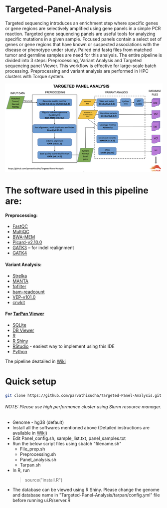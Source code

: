 # Targeted-Panel-Analysis
Targeted sequencing introduces an enrichment step where specific genes or gene regions are selectively amplified using gene panels in a simple PCR reaction. Targeted gene sequencing panels are useful tools for analyzing specific mutations in a given sample. Focused panels contain a select set of genes or gene regions that have known or suspected associations with the disease or phenotype under study. Paired end fastq files from matched tumor and germline samples are need for this analysis.
The entire pipeline is divided into 3 steps: Preprocessing, Variant Analysis and Targeted sequencing panel Viewer. This workflow is effective for large-scale batch processing. Preprocessing and variant analysis are performed in HPC clusters with Torque system.

![alt text](Pipeline.png)

# The software used in this pipeline are:
#### Preprocessing: 
- [FastQC](https://www.bioinformatics.babraham.ac.uk/projects/fastqc)
- [MultiQC](https://multiqc.info/)
- [BWA-MEM](http://bio-bwa.sourceforge.net/)
- [Picard-v2.10.0](https://github.com/broadinstitute/picard/releases/tag/2.10.0)
- [GATK3](https://console.cloud.google.com/storage/browser/gatk-software/package-archive/gatk) – for indel realignment
- [GATK4](https://github.com/broadinstitute/gatk/releases/tag/4.1.4.0)
 
#### Variant Analysis:
- [Strelka](https://github.com/Illumina/strelka/releases/tag/v2.9.2)
- [MANTA](https://github.com/Illumina/manta/releases/tag/v1.6.0)
- [fpfilter](https://github.com/ckandoth/variant-filter)
- [bam-readcount](https://gist.github.com/ckandoth/87ba44948cb747916f8d#file-build_bam_readcount-txt)
- [VEP-v101.0](http://grch38.ensembl.org/info/docs/tools/vep/script/vep_download.html#installer)
- [cnvkit](https://cnvkit.readthedocs.io/en/stable/quickstart.html)
 #### For [TarPan Viewer](https://github.com/parvathisudha/tarpan)
- [SQLite](https://www.sqlite.org/index.html)
- [DB Viewer](https://sqlitebrowser.org/)
- [R](https://www.r-project.org/)
- [R Shiny](https://shiny.rstudio.com/)
- [RStudio](https://www.rstudio.com/) - easiest way to implement using this IDE
- [Python](https://www.python.org/)
 
The pipeline deatailed in [Wiki](https://github.com/parvathisudha/Targeted-Panel-Analysis/wiki)

# Quick setup
 ```sh
 git clone https://github.com/parvathisudha/Targeted-Panel-Analysis.git
 ````
 ###### NOTE:  Please use high performance cluster using Slurm resource manager.
 - Genome - hg38 (default)
 - Install all the softwares mentioned above (Detailed instructions are available in [Wiki](https://github.com/parvathisudha/Targeted-Panel-Analysis/wiki))
 - Edit Panel_config.sh, sample_list.txt, panel_samples.txt
 - Run the below script files using sbatch "filename.sh"
   - File_prep.sh
   - Preprocessing.sh
   - Panel_analysis.sh
   - Tarpan.sh
 - In R, run 
   > source("install.R")
 - The database can be viewed using R Shiny. Please change the genome and database name in "Targeted-Panel-Analysis/tarpan/config.yml" file before running ui.R/server.R
